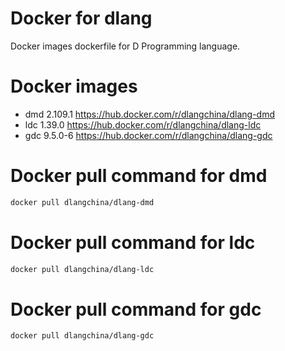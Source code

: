 # Docker for dlang
Docker images dockerfile for D Programming language.

# Docker images
 * dmd 2.109.1 https://hub.docker.com/r/dlangchina/dlang-dmd
 * ldc 1.39.0 https://hub.docker.com/r/dlangchina/dlang-ldc
 * gdc 9.5.0-6 https://hub.docker.com/r/dlangchina/dlang-gdc

# Docker pull command for dmd
```bash
docker pull dlangchina/dlang-dmd
```

# Docker pull command for ldc
```bash
docker pull dlangchina/dlang-ldc
```

# Docker pull command for gdc
```bash
docker pull dlangchina/dlang-gdc
```
